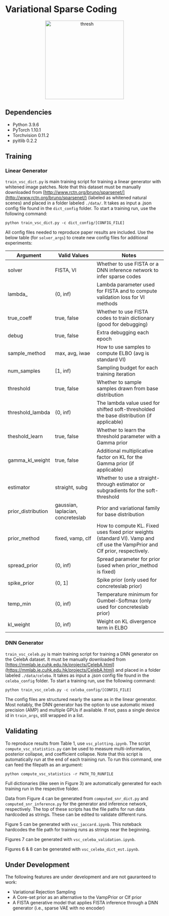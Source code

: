 # Variational Sparse Coding

<p align="center">
<img align="middle" src="results/figures/intro.png" alt="thresh" width="250"/>
</p>

## Dependencies
* Python 3.9.6
* PyTorch 1.10.1
* Torchvision 0.11.2
* pyitlib 0.2.2

## Training

### Linear Generator

`train_vsc_dict.py` is main training script for training a linear generator with whitened image patches. Note that this dataset must be manually downloaded from [http://www.rctn.org/bruno/sparsenet/](http://www.rctn.org/bruno/sparsenet/) (labeled as whitened natural scenes) and placed in a folder labeled `./data/`. It takes as input a .json config file found in the `dict_config` folder. To start a training run, use the following command:

```
python train_vsc_dict.py -c dict_config/[CONFIG_FILE]
```

All config files needed to reproduce paper results are included. Use the below table (for `solver_args`) to create new config files for additional experiments:

| Argument           | Valid Values     | Notes          |
| --------------     | --------------   | -------------- |
| solver             | FISTA, VI        | Whether to use FISTA or a DNN inference network to infer sparse codes |
| lambda_            | (0, inf)         | Lambda parameter used for FISTA and to compute validation loss for VI methods |
| true_coeff         | true, false      | Whether to use FISTA codes to train dictionary (good for debugging) |
| debug              | true, false      | Extra debugging each epoch |
| sample_method      | max, avg, iwae   | How to use samples to compute ELBO (avg is standard VI) |
| num_samples        | [1, inf)         | Sampling budget for each training iteration |
| threshold          | true, false      | Whether to sample samples drawn from base distribution |
| threshold_lambda   | (0, inf)         | The lambda value used for shifted soft-thresholded the base distribution (if applicable) |
| theshold_learn     | true, false      | Whether to learn the threshold parameter with a Gamma prior |
| gamma_kl_weight     | true, false     | Additional multiplicative factor on KL for the Gamma prior (if applicable) |
| estimator          | straight, subg   | Whether to use a straight-through estimator or subgradients for the soft-threshold |
| prior_distribution | gaussian, laplacian, concreteslab | Prior and variational family for base distribution |
| prior_method       | fixed, vamp, clf | How to compute KL. Fixed uses fixed prior weights (standard VI). Vamp and clf use the VampPrior and Clf prior, respectively.|
| spread_prior       | (0, inf)         | Spread parameter for prior (used when prior_method is fixed) |
| spike_prior        | (0, 1]           | Spike prior (only used for concreteslab prior) |
| temp_min           | (0, inf)         | Temperature minimum for Gumbel-Softmax (only used for concreteslab prior) |
| kl_weight          | [0, inf)         | Weight on KL divergence term in ELBO |

### DNN Generator

`train_vsc_celeb.py` is main training script for training a DNN generator on the CelebA dataset. It must be manually downloaded from [https://mmlab.ie.cuhk.edu.hk/projects/CelebA.html](https://mmlab.ie.cuhk.edu.hk/projects/CelebA.html) and placed in a folder labeled `./data/celeba`. It takes as input a .json config file found in the `celeba_config` folder. To start a training run, use the following command:

```
python train_vsc_celeb.py -c celeba_config/[CONFIG_FILE]
```

The config files are structured nearly the same as in the linear generator. Most notably, the DNN generator has the option to use automatic mixed precision (AMP) and multiple GPUs if available. If not, pass a single device id in `train_args`, still wrapped in a list.

## Validating

To reproduce results from Table 1, use `vsc_plotting.ipynb`. The script `compute_vsc_statistics.py` can be used to measure multi-information, posterior collapse, and coefficient collapse. Note that this script is automatically run at the end of each training run. To run this command, one can feed the filepath as an argument:
```
python compute_vsc_statistics -r PATH_TO_RUNFILE
```

Full dictionaries (like seen in Figure 3) are automatically generated for each training run in the respective folder.


Data from Figure 4 can be generated from `computed_snr_dict.py` and `computed_snr_inference.py` for the generator and inference network, respectively. The top of these scripts has the file paths for run data hardcoded as strings. These can be edited to validate different runs.


Figure 5 can be generated with `vsc_jaccard.ipynb`. This noteback hardcodes the file path for training runs as strings near the beginning.

Figures 7 can be generated with `vsc_celeba_validation.ipynb`.


Figures 6 & 8 can be generated with `vsc_celeba_dict_est.ipynb`.

## Under Development

The following features are under development and are not gauranteed to work:
* Variational Rejection Sampling
* A Core-set prior as an alternative to the VampPrior or Clf prior
* A FISTA generative model that applies FISTA inference through a DNN generator (i.e., sparse VAE with no encoder)
